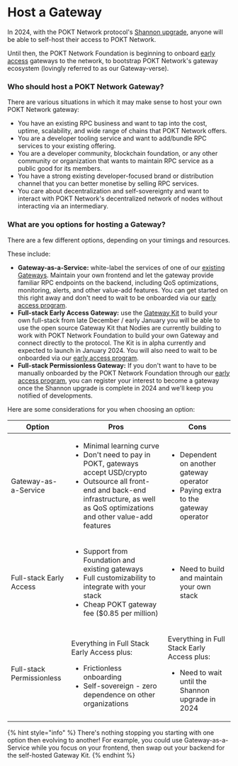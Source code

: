 # Host a Gateway

In 2024, with the POKT Network protocol's [Shannon upgrade](https://github.com/pokt-network/poktroll), anyone will be able to self-host their access to POKT Network.&#x20;

Until then, the POKT Network Foundation is beginning to onboard [early access](early-access.md) gateways to the network, to bootstrap POKT Network's gateway ecosystem (lovingly referred to as our Gateway-verse).

### Who should host a POKT Network Gateway?

There are various situations in which it may make sense to host your own POKT Network gateway:

* You have an existing RPC business and want to tap into the cost, uptime, scalability, and wide range of chains that POKT Network offers.
* You are a developer tooling service and want to add/bundle RPC services to your existing offering.
* You are a developer community, blockchain foundation, or any other community or organization that wants to maintain RPC service as a public good for its members.
* You have a strong existing developer-focused brand or distribution channel that you can better monetise by selling RPC services.
* You care about decentralization and self-sovereignty and want to interact with POKT Network's decentralized network of nodes without interacting via an intermediary.&#x20;

### What are you options for hosting a Gateway?

There are a few different options, depending on your timings and resources.

These include:

* **Gateway-as-a-Service:** white-label the services of one of our [existing Gateways](../find-a-gateway/). Maintain your own frontend and let the gateway provide familiar RPC endpoints on the backend, including QoS optimizations, monitoring, alerts, and other value-add features. You can get started on this right away and don't need to wait to be onboarded via our [early access program](early-access.md).
* **Full-stack Early Access Gateway:** use the [Gateway Kit](gateway-kit.md) to build your own full-stack from late December / early January you will be able to use the open source Gateway Kit that Nodies are currently building to work with POKT Network Foundation to build your own Gateway and connect directly to the protocol. The Kit is in alpha currently and expected to launch in January 2024. You will also need to wait to be onboarded via our [early access program](early-access.md).
* **Full-stack Permissionless Gateway:** If you don't want to have to be manually onboarded by the POKT Network Foundation through our [early access program](early-access.md), you can register your interest to become a gateway once the Shannon upgrade is complete in 2024 and we'll keep you notified of developments.

Here are some considerations for you when choosing an option:

| Option                    | Pros                                                                                                                                                                                                                          | Cons                                                                                                               |
| ------------------------- | ----------------------------------------------------------------------------------------------------------------------------------------------------------------------------------------------------------------------------- | ------------------------------------------------------------------------------------------------------------------ |
| Gateway-as-a-Service      | <ul><li>Minimal learning curve</li><li>Don't need to pay in POKT, gateways accept USD/crypto</li><li>Outsource all front-end and back-end infrastructure, as well as QoS optimizations and other value-add features</li></ul> | <ul><li>Dependent on another gateway operator</li><li>Paying extra to the gateway operator</li></ul>               |
| Full-stack Early Access   | <ul><li>Support from Foundation and existing gateways</li><li>Full customizability to integrate with your stack</li><li>Cheap POKT gateway fee ($0.85 per million)</li></ul>                                                  | <ul><li>Need to build and maintain your own stack</li></ul>                                                        |
| Full-stack Permissionless | <p>Everything in Full Stack Early Access plus:</p><ul><li>Frictionless onboarding</li><li>Self-sovereign - zero dependence on other organizations</li></ul>                                                                   | <p>Everything in Full Stack Early Access plus:</p><ul><li>Need to wait until the Shannon upgrade in 2024</li></ul> |

{% hint style="info" %}
There's nothing stopping you starting with one option then evolving to another! For example, you could use Gateway-as-a-Service while you focus on your frontend, then swap out your backend for the self-hosted Gateway Kit.
{% endhint %}
